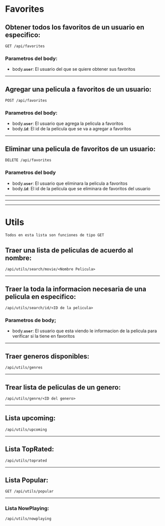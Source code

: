 # Favorites

## Obtener todos los favoritos de un usuario en especifico:

    GET /api/favorites


### Parametros del body:
- body.**`user`**: El usuario del que se quiere obtener sus favoritos
____________________________________________

## Agregar una pelicula a favoritos de un usuario:
    
    POST /api/favorites

### Parametros del body:
- body.**`user`**: El usuario que agrega la pelicula a favoritos
- body.**`id`**: El id de la pelicula que se va a agregar a favoritos
____________________________________________
## Eliminar una pelicula de favoritos de un usuario:
    DELETE /api/favorites


### Parametros del body
- body.**`user`**: El usuario que eliminara la pelicula a favoritos
- body.**`id`**: El id de la pelicula que se eliminara de favoritos del usuario

____________________________________________
____________________________________________
____________________________________________


# Utils

`Todos en esta lista son funciones de tipo GET`

## Traer una lista de peliculas de acuerdo al nombre:
    /api/utils/search/movie/<Nombre Pelicula>

________________________________________________________________

## Traer la toda la informacion necesaria de una pelicula en especifico:
    /api/utils/search/id/<ID de la pelicula>

### Parametros de body;
- body.**`user`**: El usuario que esta viendo le informacion de la pelicula para verificar si la tiene en favoritos
_______________________________________________________________

## Traer generos disponibles:
    /api/utils/genres
_________________________________________________________

## Trear lista de peliculas de un genero:
    /api/utils/genre/<ID del genero>
____________________________________________________

## Lista upcoming:
    /api/utils/upcoming
___________________________________________________

## Lista TopRated:
    /api/utils/toprated
__________________________________________________

## Lista Popular:
    GET /api/utils/popular
__________________________________________________

### Lista NowPlaying:
    /api/utils/nowplaying